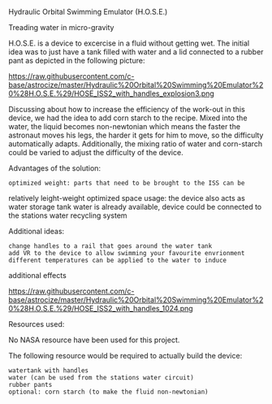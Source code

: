 Hydraulic Orbital Swimming Emulator (H.O.S.E.)

Treading water in micro-gravity

H.O.S.E. is a device to excercise in a fluid without getting wet. The
initial idea was to just have a tank filled with water and a lid
connected to a rubber pant as depicted in the following picture:

https://raw.githubusercontent.com/c-base/astrocize/master/Hydraulic%20Orbital%20Swimming%20Emulator%20%28H.O.S.E.%29/HOSE_ISS2_with_handles_explosion3.png

Discussing about how to increase the efficiency of the work-out in this
device, we had the idea to add corn starch to the recipe. Mixed into the
water, the liquid becomes non-newtonian which means the faster the
astronaut moves his legs, the harder it gets for him to move, so the
difficulty automatically adapts. Additionally, the mixing ratio of water
and corn-starch could be varied to adjust the difficulty of the device.

Advantages of the solution:

    optimized weight: parts that need to be brought to the ISS can be
relatively leight-weight
    optimized space usage: the device also acts as water storage tank
    water is already available, device could be connected to the
stations water recycling system

Additional ideas:

    change handles to a rail that goes around the water tank
    add VR to the device to allow swimming your favourite envrionment
    different temperatures can be applied to the water to induce
additional effects

https://raw.githubusercontent.com/c-base/astrocize/master/Hydraulic%20Orbital%20Swimming%20Emulator%20%28H.O.S.E.%29/HOSE_ISS2_with_handles_1024.png

Resources used:

No NASA resource have been used for this project.

The following resource would be required to actually build the device:

    watertank with handles
    water (can be used from the stations water circuit)
    rubber pants
    optional: corn starch (to make the fluid non-newtonian)



